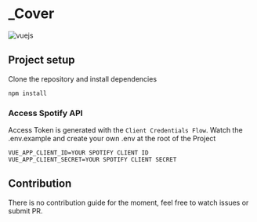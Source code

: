 # \_Cover

![vuejs](https://img.shields.io/badge/Vue.js-35495E?style=for-the-badge&logo=vue.js&logoColor=4FC08D)

## Project setup

Clone the repository and install dependencies

```
npm install
```

### Access Spotify API

Access Token is generated with the `Client Credentials Flow`. Watch the .env.example and create your own .env at the root of the Project

```
VUE_APP_CLIENT_ID=YOUR SPOTIFY CLIENT ID
VUE_APP_CLIENT_SECRET=YOUR SPOTIFY CLIENT SECRET
```

## Contribution

There is no contribution guide for the moment, feel free to watch issues or submit PR.
